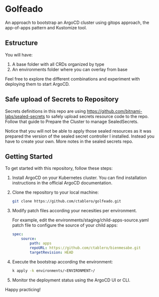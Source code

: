# Golfeado

An approach to bootstrap an ArgoCD cluster using gitops approach, the app-of-apps pattern and Kustomize tool.

## Estructure

You will have:

1. A base folder with all CRDs organized by type
2. An environments folder where you can overlay from base

Feel free to explore the different combinations and experiment with deploying them to start ArgoCD.

## Safe upload of Secrets to Repository

Secrets definitions in this repo are using https://github.com/bitnami-labs/sealed-secrets to safely upload secrets resource code to the repo. Follow that guide to Prepare the Cluster to manage SealedSecrets.

Notice that you will not be able to apply those sealed resources as it was prepared the version of the sealed secret controller I installed. Instead you have to create your own. More notes in the sealed secrets repo.

## Getting Started

To get started with this repository, follow these steps:

1. Install ArgoCD on your Kubernetes cluster. You can find installation instructions in the official ArgoCD documentation.

2. Clone the repository to your local machine:

    ```bash
    git clone https://github.com/ctablero/golfeado.git
    ```

3. Modify patch files according your necesities per environment.
   
   For example, edit the environments/staging/child-apps-source.yaml patch file to configure the source of your child apps:

    ```yaml
    spec:
        source:
            path: apps
            repoURL: https://github.com/ctablero/bienmesabe.git
            targetRevision: HEAD
    ```

4. Execute the bootstrap according the environment:

    ```bash
    k apply -k environments/<ENVIRONMENT>/
    ```

5. Monitor the deployment status using the ArgoCD UI or CLI.

Happy practicing!